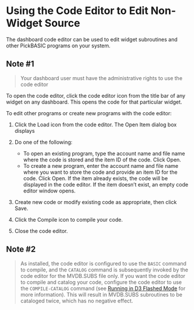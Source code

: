 # Using the Code Editor to Edit Non-Widget Source

<PageHeader />

The dashboard code editor can be used to edit widget subroutines and other PickBASIC programs on your system.

## Note  #1

>Your dashboard user must have the administrative rights to use the code editor

To open the code editor, click the code editor icon from the title bar of any widget on any dashboard. This opens the code for that particular widget.  
  
To edit other programs or create new programs with the code editor:  

1. Click the Load icon from the code editor. The Open Item dialog box displays  

2. Do one of the following:
   * To open an existing program, type the account name and file name where the code is stored and the item ID of the code. Click Open.
   * To create a new program, enter the account name and file name where you want to store the code and provide an item ID for the code. Click Open.
   If the item already exists, the code will be displayed in the code editor. If the item doesn’t exist, an empty code editor window opens.  
  
3. Create new code or modify existing code as appropriate, then click Save.  

4. Click the Compile icon to compile your code.  

5. Close the code editor.
  
## Note #2

>As installed, the code editor is configured to use the `BASIC` command to compile, and the `CATALOG` command is subsequently invoked by the code editor for the MVDB.SUBS file only. If you want the code editor to compile and catalog your code, configure the code editor to use the `COMPILE-CATALOG` command (see [Running in D3 Flashed Mode](./../running-in-d3-flashed-mode/README.md) for more information). This will result in MVDB.SUBS subroutines to be cataloged twice, which has no negative effect.  

<PageFooter />
